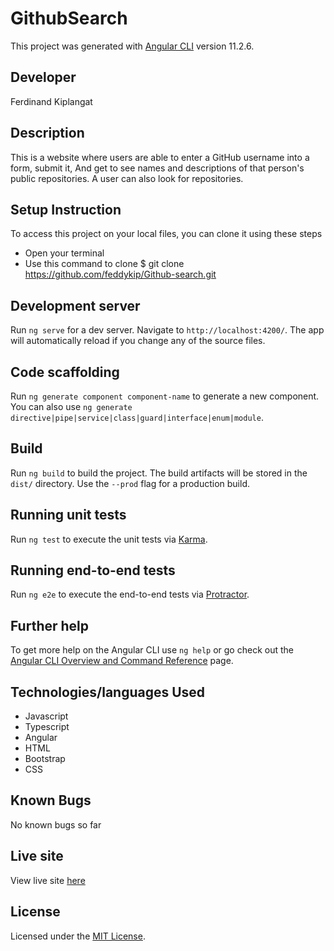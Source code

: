 # GithubSearch

This project was generated with [Angular CLI](https://github.com/angular/angular-cli) version 11.2.6.

## Developer

Ferdinand Kiplangat 

## Description

This is a website where users are able to enter a GitHub username into a form, submit it, And get to see names and descriptions of that person's public repositories. A user can also look for repositories.

## Setup Instruction

To access this project on your local files, you can clone it using these steps

* Open your terminal
* Use this command to clone $ git clone https://github.com/feddykip/Github-search.git
## Development server

Run `ng serve` for a dev server. Navigate to `http://localhost:4200/`. The app will automatically reload if you change any of the source files.

## Code scaffolding

Run `ng generate component component-name` to generate a new component. You can also use `ng generate directive|pipe|service|class|guard|interface|enum|module`.

## Build

Run `ng build` to build the project. The build artifacts will be stored in the `dist/` directory. Use the `--prod` flag for a production build.

## Running unit tests

Run `ng test` to execute the unit tests via [Karma](https://karma-runner.github.io).

## Running end-to-end tests

Run `ng e2e` to execute the end-to-end tests via [Protractor](http://www.protractortest.org/).

## Further help

To get more help on the Angular CLI use `ng help` or go check out the [Angular CLI Overview and Command Reference](https://angular.io/cli) page.

## Technologies/languages Used
* Javascript
* Typescript
* Angular
* HTML   
* Bootstrap
* CSS


## Known Bugs
No known bugs so far

## Live site
View live site [here](https://feddykip.github.io/Github-search/)

## License
Licensed under the [MIT License](LICENSE).
  
     
      
